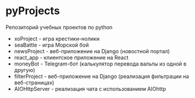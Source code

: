 # pyProjects
Репозиторий учебных проектов по python

<ul>
<li>xoProject - игра крестики-нолики
<li>seaBattle - игра Морской бой
<li>newsProject - веб-приложение на Django (новостной портал)
<li>react_app - клиентское приложение на React
<li>moneyBot - Telegram-бот (калькулятор перевода вальты из одной в другую)
<li>filterProject - веб-приложение на Django (реализация фильтрации на веб-страницах)
<li>AIOHttpServer - реализация чата с использованием AIOhttp
</ul>
